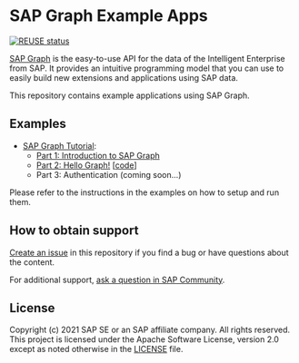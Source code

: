 # SAP Graph Example Apps

[![REUSE status](https://api.reuse.software/badge/github.com/SAP-samples/graph-example-apps)](https://api.reuse.software/info/github.com/SAP-samples/graph-example-apps)


[SAP Graph](https://explore.graph.sap/) is the easy-to-use API for the data of the Intelligent Enterprise from SAP. It provides an intuitive programming model that you can use to easily build new extensions and applications using SAP data.

This repository contains example applications using SAP Graph.

## Examples

- [SAP Graph Tutorial](https://blogs.sap.com/2021/06/08/sap-graph-multi-part-tutorial-information-map/):
    - [Part 1: Introduction to SAP Graph](https://blogs.sap.com/2021/06/08/part-1-introduction-to-sap-graph/)
    - [Part 2: Hello Graph!](https://blogs.sap.com/2021/06/15/part-2-hello-graph-write-your-first-sap-graph-application/) [[code](tutorial/02-hello-graph)]
    - Part 3: Authentication (coming soon...)

Please refer to the instructions in the examples on how to setup and run them.

## How to obtain support

[Create an issue](https://github.com/SAP-samples/graph-example-apps/issues) in this repository if you find a bug or have questions about the content.

For additional support, [ask a question in SAP Community](https://answers.sap.com/questions/ask.html).

## License
Copyright (c) 2021 SAP SE or an SAP affiliate company. All rights reserved. This project is licensed under the Apache Software License, version 2.0 except as noted otherwise in the [LICENSE](LICENSES/Apache-2.0.txt) file.
